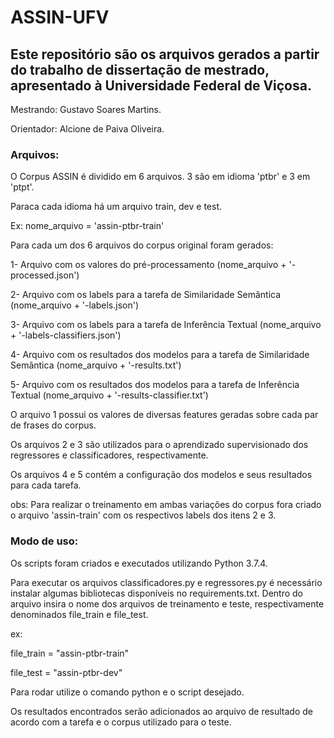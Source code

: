 # ASSIN-UFV

## Este repositório são os arquivos gerados a partir do trabalho de dissertação de mestrado, apresentado à Universidade Federal de Viçosa.

Mestrando: Gustavo Soares Martins.

Orientador: Alcione de Paiva Oliveira.


### Arquivos:
O Corpus ASSIN é dividido em 6 arquivos. 3 são em idioma 'ptbr' e 3 em 'ptpt'.

Paraca cada idioma há um arquivo train, dev e test. 

Ex: nome_arquivo = 'assin-ptbr-train'

Para cada um dos 6 arquivos do corpus original foram gerados:

1- Arquivo com os valores do pré-processamento (nome_arquivo + '-processed.json')

2- Arquivo com os labels para a tarefa de Similaridade Semântica (nome_arquivo + '-labels.json')

3- Arquivo com os labels para a tarefa de Inferência Textual (nome_arquivo + '-labels-classifiers.json')

4- Arquivo com os resultados dos modelos para a tarefa de Similaridade Semântica (nome_arquivo + '-results.txt')

5- Arquivo com os resultados dos modelos para a tarefa de Inferência Textual (nome_arquivo + '-results-classifier.txt')

O arquivo 1 possui os valores de diversas features geradas sobre cada par de frases do corpus.

Os arquivos 2 e 3 são utilizados para o aprendizado supervisionado dos regressores e classificadores, respectivamente.

Os arquivos 4 e 5 contém a configuração dos modelos e seus resultados para cada tarefa.


obs: Para realizar o treinamento em ambas variações do corpus fora criado o arquivo 'assin-train' com os respectivos labels dos itens 2 e 3.


### Modo de uso:

Os scripts foram criados e executados utilizando Python 3.7.4.

Para executar os arquivos classificadores.py e regressores.py é necessário instalar algumas bibliotecas disponíveis no requirements.txt.
Dentro do arquivo insira o nome dos arquivos de treinamento e teste, respectivamente denominados file_train e file_test.

ex: 

file_train = "assin-ptbr-train"

file_test = "assin-ptbr-dev"



Para rodar utilize o comando python e o script desejado.

Os resultados encontrados serão adicionados ao arquivo de resultado de acordo com a tarefa e o corpus utilizado para o teste.

